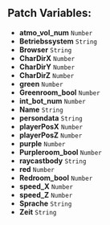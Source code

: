 ## Patch Variables:

* __atmo_vol_num__ ```Number```
* __Betriebssystem__ ```String```
* __Browser__ ```String```
* __CharDirX__ ```Number```
* __CharDirY__ ```Number```
* __CharDirZ__ ```Number```
* __green__ ```Number```
* __Greenroom_bool__ ```Number```
* __int_bot_num__ ```Number```
* __Name__ ```String```
* __persondata__ ```String```
* __playerPosX__ ```Number```
* __playerPosZ__ ```Number```
* __purple__ ```Number```
* __Purpleroom_bool__ ```Number```
* __raycastbody__ ```String```
* __red__ ```Number```
* __Redroom_bool__ ```Number```
* __speed_X__ ```Number```
* __speed_Z__ ```Number```
* __Sprache__ ```String```
* __Zeit__ ```String```

